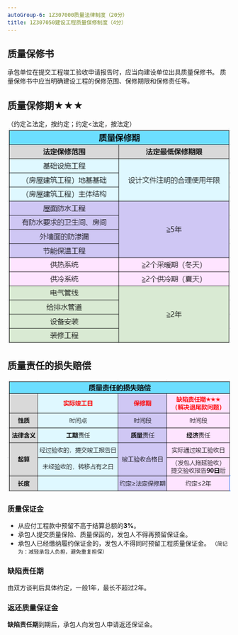 ```yaml
---
autoGroup-6: 1Z307000质量法律制度（20分）
title: 1Z307050建设工程质量保修制度（4分）
---
```

## 质量保修书
承包单位在提交工程竣工验收申请报告时，应当向建设单位出具质量保修书。
质量保修书中应当明确建设工程的保修范围、保修期限和保修责任等。

## 质量保修期★★★
（约定≧法定，按约定；约定<法定，按法定）
![](/质量保修期.png)

## 质量责任的损失赔偿
![](/质量责任的损失赔偿.png)

### 质量保证金
- 从应付工程款中预留不高于结算总额的**3%**。
- 承包人提交质量保险、质量保函的，发包人不得再预留保证金。
- 承包人已经缴纳履约保证金的，发包人不得同时预留工程质量保证金。
`（简记为：减轻承包人负担，避免重复担保）`

### 缺陷责任期
由双方谈判后具体约定，一般1年，最长不超过2年。

### 返还质量保证金
**缺陷责任期**到期后，承包人向发包人申请返还保证金。
